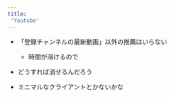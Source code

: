 ```yaml
---
title:
 'Youtube'
---
```


- 「登録チャンネルの最新動画」以外の推薦はいらない
    - 時間が溶けるので
- どうすれば消せるんだろう

- ミニマルなクライアントとかないかな

